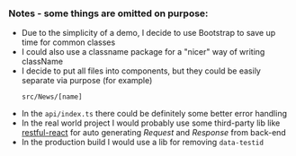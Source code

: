 ### Notes - some things are omitted on purpose:

- Due to the simplicity of a demo, I decide to use Bootstrap to save up time for common classes
- I could also use a classname package for a "nicer" way of writing className
- I decide to put all files into components, but they could be easily separate via purpose (for example)
  ```
  src/News/[name]
  ```
- In the `api/index.ts` there could be definitely some better error handling
- In the real world project I would probably use some third-party lib like [restful-react](https://github.com/contiamo/restful-react) for auto generating _Request_ and _Response_ from back-end
- In the production build I would use a lib for removing `data-testid`